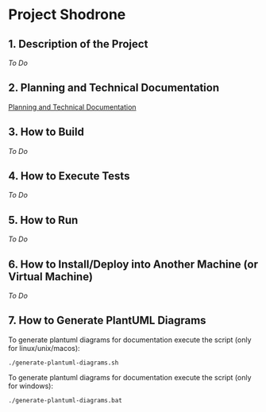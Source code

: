 # Project Shodrone

## 1. Description of the Project

*To Do*

## 2. Planning and Technical Documentation

[Planning and Technical Documentation](docs/readme.md)

## 3. How to Build

*To Do*

## 4. How to Execute Tests

*To Do*

## 5. How to Run

*To Do*

## 6. How to Install/Deploy into Another Machine (or Virtual Machine)

*To Do*

## 7. How to Generate PlantUML Diagrams

To generate plantuml diagrams for documentation execute the script (only for linux/unix/macos):

    ./generate-plantuml-diagrams.sh
To generate plantuml diagrams for documentation execute the script (only for windows):

    ./generate-plantuml-diagrams.bat
